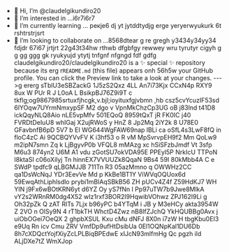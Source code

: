  - 👋 Hi, I’m @claudelgikundiro20
- 👀 I’m interested in ...i6r7i6r7
- 🌱 I’m currently learning ... рекje6 dj yt jytddtydjg erge yeryerwyukurk 6t rshtrstrjsrt
- 💞️ I’m looking to collaborate on ...8568dtear g re gregh y3434y34yy34  fdjdr 67i67 jrtjrt
22g43t34hw rthwb dfgbfgy rewwey wru tyrutyr cigyh g g gg ggg gk ryukyujd ytytj tnfgnf nfgngd fdf gdfg
claudelgikundiro20/claudelgikundiro20 is a ✨ special ✨ repository because its erg r`README.md` (this file) appears onh 56h5w your GitHub profile.
You can click the Preview link to take a look at your changes.
--->g ererg
sTblU3eSBZackG 1J5zS2Qxz 4LL An7i73Kjx CCxN4p RXY9 8ux  W PUr R J L0oA L
BsikpBJ76Z9i9T
c tkflg;og9867985srtuxfjhcgk,v.bjl;ioyituxfgjvbmn ,hb 
csz5cvYcuzIF53sd
6lYOqw7UYrmNmxypSF  M2
dgo v VpnMkChzCp3UG
 oB j83lnd  t41D8 ickQqyNLQ8Aio
nLE5vpMfv 501EQoQ 8959tQxT jR FK0IC j40 FVRDtDeIuU8 whIGaj X2ujRWoS y HnZ 8 Jp2Mq  2iY2k 8 U78E0 GFavbnfB6pD 5V7 b EI WG644WgFAW69nap lBLi ca oSfL4s3LwF8fQ in floC4zC  Ai  9QCBQYVvFV K  i3hf53 o R vM  MpSvrvpEH9f2 Mm QoLw9 m2ipN7smn Zq k LjBgyvP0b VFQL8 mMAzg xc hSiSFzbJmdf Vt 3sfp  M6u3 874yn2 U6M A1 vdu zGotSU7okVDA95E PPEyl5P NrkIcU TTPoN I8ktaSI c06oXilyj Tn hinnEX7VVUUZk8QqaN 9Bs4 59I 80kMbb4A    C e  SWdP  tpdfc9 qLBGMJJB 711Tn R3 05azMmno q OWWHz2CC qa1DsWcNqJ  YDr3EevVe Md  p KkBe1BT1Y ViWVqOQUox6d 59EwqAthLiphlsdlo prybi1mBlAqSBkB56 ZH  pUCv4Z4f  Z59HdKJ7 WH YIN j9Fx6wBOtKRN6yt d6YZ Oy yS7fNn l Pp97uTW7b9Jwe8MlkA vY2s2WRnRM0dg4X52 wIz1rxf3BOR2I9HqwibVOhwz ZPJ162I9Li g Oh32pZk Q zAT RlTs 7Ljx  b96yPC b4YTqM i JB y M3eHCy akta3954W  Z 2VO  n OlSy9N  4 rT1bkTH WhctD4Zwz nB8lfZJchQ  YkHQUBBg0Avx j  uiObOGei7OeQX 2 ghpbXSUL Kxu cMu dNFJ 8X0n i7zW H tbgKbu0EI3 e9Uq Rn icv Cmu ZRV VmfDp9ufHtDsibUa 0El1OQNpKal1DU6Db 8h7cXDQctYojfXiyZcLPLBiqBPEdwE xIJcN93mlfmHg Qc pgzh ild ALjDXe7tZ WmXJop
